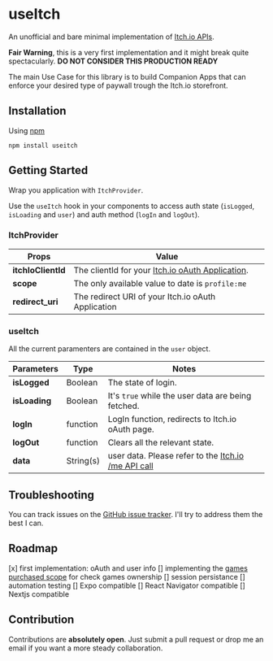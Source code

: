 # useItch

An unofficial and bare minimal implementation of [Itch.io APIs](https://itch.io/docs/api/overview).

**Fair Warning**, this is a very first implementation and it might break quite spectacularly.
**DO NOT CONSIDER THIS PRODUCTION READY**

The main Use Case for this library is to build Companion Apps that can enforce your desired type of paywall trough the Itch.io storefront.

## Installation

Using [npm](https://www.npmjs.com/)

```
npm install useitch
```

## Getting Started

Wrap you application with `ItchProvider`.

Use the `useItch` hook in your components to access auth state (`isLogged`, `isLoading` and `user`) and auth method (`logIn` and `logOut`).


### ItchProvider

Props | Value
--- | --- 
**itchIoClientId** | The clientId for your [Itch.io oAuth Application](https://itch.io/user/settings/oauth-apps).
**scope** | The only available value to date is `profile:me`
**redirect_uri** | The redirect URI of your Itch.io oAuth Application

### useItch

All the current paramenters are contained in the `user` object.

Parameters | Type | Notes
--- | --- | ---
**isLogged** | Boolean | The state of login.
**isLoading** | Boolean | It's `true` while the user data are being fetched.
**logIn** | function | LogIn function, redirects to Itch.io oAuth page.
**logOut** | function | Clears all the relevant state.
**data** | String(s) | user data. Please refer to the [Itch.io /me API call](https://itch.io/docs/api/serverside#reference/profilegames-httpsitchioapi1keymy-games)

## Troubleshooting

You can track issues on the [GitHub issue tracker](https://github.com/NuclearManatee/useItch/issues). I'll try to address them the best I can.

## Roadmap

[x] first implementation: oAuth and user info
[] implementing the [games purchased scope](https://itch.io/docs/api/serverside#reference/profilegames-httpsitchioapi1keymy-games) for check games ownership
[] session persistance
[] automation testing
[] Expo compatible
[] React Navigator compatible
[] Nextjs compatible

## Contribution

Contributions are **absolutely open**. Just submit a pull request or drop me an email if you want a more steady collaboration.





